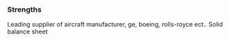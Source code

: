 ### Strengths
Leading supplier of aircraft manufacturer, ge, boeing, rolls-royce ect..  Solid balance sheet